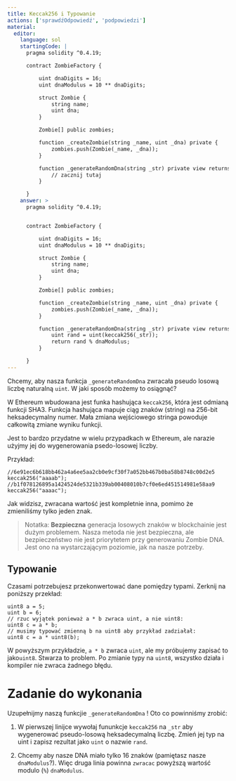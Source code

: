 ```yaml
---
title: Keccak256 i Typowanie
actions: ['sprawdźOdpowiedź', 'podpowiedzi']
material:
  editor:
    language: sol
    startingCode: |
      pragma solidity ^0.4.19;

      contract ZombieFactory {

          uint dnaDigits = 16;
          uint dnaModulus = 10 ** dnaDigits;

          struct Zombie {
              string name;
              uint dna;
          }

          Zombie[] public zombies;

          function _createZombie(string _name, uint _dna) private {
              zombies.push(Zombie(_name, _dna));
          } 

          function _generateRandomDna(string _str) private view returns (uint) {
              // zacznij tutaj
          }

      }
    answer: >
      pragma solidity ^0.4.19;


      contract ZombieFactory {

          uint dnaDigits = 16;
          uint dnaModulus = 10 ** dnaDigits;

          struct Zombie {
              string name;
              uint dna;
          }

          Zombie[] public zombies;

          function _createZombie(string _name, uint _dna) private {
              zombies.push(Zombie(_name, _dna));
          } 

          function _generateRandomDna(string _str) private view returns (uint) {
              uint rand = uint(keccak256(_str));
              return rand % dnaModulus;
          }

      }
---
```


Chcemy, aby nasza funkcja `_generateRandomDna` zwracała pseudo losową liczbę naturalną `uint`. W jaki sposób możemy to osiągnąć?

W Ethereum wbudowana jest funka hashująca `keccak256`, która jest odmianą funkcji SHA3. Funkcja hashująca mapuje ciąg znaków (string) na 256-bit heksadecymalny numer. Mała zmiana wejściowego stringa powoduje całkowitą zmiane wyniku funkcji.


Jest to bardzo przydatne w wielu przypadkach w Ethereum, ale narazie użyjmy jej do wygenerowania psedo-losowej liczby.

Przykład:

```
//6e91ec6b618bb462a4a6ee5aa2cb0e9cf30f7a052bb467b0ba58b8748c00d2e5
keccak256("aaaab");
//b1f078126895a1424524de5321b339ab00408010b7cf0e6ed451514981e58aa9
keccak256("aaaac");
```

Jak widzisz, zwracana wartość jest kompletnie inna, pomimo że zmieniliśmy tylko jeden znak.

> Notatka: **Bezpieczna** generacja losowych znaków w blockchainie jest dużym problemem. Nasza metoda nie jest bezpieczna, ale bezpieczeństwo nie jest priorytetem przy generowaniu Zombie DNA. Jest ono na wystarczającym poziomie, jak na nasze potrzeby.

## Typowanie

Czasami potrzebujesz przekonwertować dane pomiędzy typami. Zerknij na poniższy przekład:

```
uint8 a = 5;
uint b = 6;
// rzuc wyjątek ponieważ a * b zwraca uint, a nie uint8:
uint8 c = a * b; 
// musimy typować zmienną b na uint8 aby przykład zadziałał:
uint8 c = a * uint8(b); 
```

W powyższym przykładzie, `a * b` zwraca `uint`, ale my próbujemy zapisać to jako`uint8`. Stwarza to  problem. Po zmianie typy na `uint8`, wszystko działa i kompiler nie zwraca żadnego błędu.

#  Zadanie do wykonania

Uzupełnijmy naszą funkcjie `_generateRandomDna` ! Oto co powinniśmy zrobić:

1. W pierwszej linijce wywołaj fununkcje `keccak256` na  `_str` aby wygenerować pseudo-losową heksadecymalną liczbę. Zmień jej typ na uint i zapisz rezultat jako `uint` o nazwie `rand`.

2. Chcemy aby nasze DNA miało tylko 16 znaków (pamiętasz nasze `dnaModulus`?). Więc druga linia powinna `zwracac` powyższą wartość modulo (`%`) `dnaModulus`.
